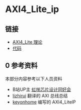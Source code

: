 # AXI4_Lite_ip

## 链接
- [AXI4_Lite 理论](./AXI4_Lite_theory/readme.md)
- [代码](./code/axi_lite_controller.v)

## 0 参考资料
本部分内容参考以下人员资料 
- B站UP主 [虹咲芯片设计同好会](https://space.bilibili.com/4253239) 
- [lizhirui](https://github.com/lizhirui/) 翻译的 AXI 总线总结
- [keyonhome](github.com/keyonhome) 编写的 AXI4_LiteIP

